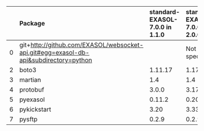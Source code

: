 |    | Package                                                                              | standard-EXASOL-7.0.0 in 1.1.0     | standard-EXASOL-7.0.0 in 2.0.0     | Status   |
|---:|:-------------------------------------------------------------------------------------|:--------------|:--------------|:---------|
|  0 | git+http://github.com/EXASOL/websocket-api.git#egg=exasol-db-api&subdirectory=python |               | Not specified |          |
|  2 | boto3                                                                                | 1.11.17       | 1.17.96       | UPDATED  |
|  3 | martian                                                                              | 1.4           | 1.4           |          |
|  4 | protobuf                                                                             | 3.0.0         | 3.17.3        | UPDATED  |
|  5 | pyexasol                                                                             | 0.11.2        | 0.20.0        | UPDATED  |
|  6 | pykickstart                                                                          | 3.20          | 3.33          | UPDATED  |
|  7 | pysftp                                                                               | 0.2.9         | 0.2.9         |          |
